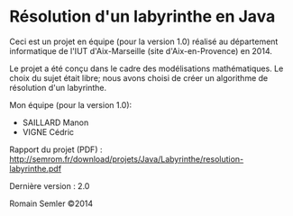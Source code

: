 Résolution d'un labyrinthe en Java
==================================

Ceci est un projet en équipe (pour la version 1.0) réalisé au département informatique de l'IUT d'Aix-Marseille (site d'Aix-en-Provence) en 2014.

Le projet a été conçu dans le cadre des modélisations mathématiques. Le choix du sujet était libre; nous avons choisi de créer un algorithme de résolution d'un labyrinthe.

Mon équipe (pour la version 1.0):
- SAILLARD Manon
- VIGNE Cédric

Rapport du projet (PDF) :
http://semrom.fr/download/projets/Java/Labyrinthe/resolution-labyrinthe.pdf

Dernière version : 2.0

Romain Semler ©2014
